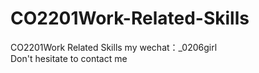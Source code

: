 # CO2201Work-Related-Skills
CO2201Work Related Skills my wechat：_0206girl Don't hesitate to contact me
